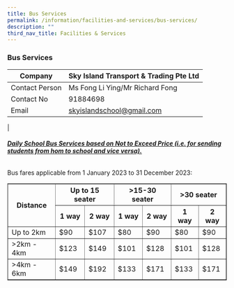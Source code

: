 ```yaml
---
title: Bus Services
permalink: /information/facilities-and-services/bus-services/
description: ""
third_nav_title: Facilities & Services
---
```

### **Bus Services**

| Company | Sky Island Transport &amp; Trading Pte Ltd |
|---|---|
| Contact Person | Ms Fong Li Ying/Mr Richard Fong |
| Contact No | 91884698 |
| Email  | [skyislandschool@gmail.com](mailto:skyislandschool@gmail.com)  |
|

###### **<u>Daily School Bus Services based on Not to Exceed Price (i.e. for sending students from hom to school and vice versa). </u>**

Bus fares applicable from 1 January 2023 to 31 December 2023:

<table border="1px"> 
		<tbody>
			<tr>
				<th rowspan="2"><center>Distance </center></th>
				<th colspan="2"><center> Up to 15 seater </center></th>
			<th colspan="2"><center> &gt;15-30 seater </center></th>			
      <th colspan="2"><center> &gt;30 seater </center></th>
	</tr>	
			<tr>
				<th><center>1 way </center></th>
		   	<th><center>2 way </center></th>
				<th><center>1 way </center></th>
		   	<th><center>2 way </center></th>
				<th><center>1 way </center></th>
		   	<th><center>2 way </center></th>
	</tr>	
	<tr>
			<td> Up to 2km</td>
			<td> $90 </td>
			<td> $107 </td>
			<td> $80 </td>
			<td> $90 </td>
			<td> $80 </td>
			<td> $90 </td>
	</tr>
	<tr>
			<td> &gt;2km - 4km</td>
			<td> $123 </td>
			<td> $149 </td>
			<td> $101 </td>
			<td> $128 </td>
			<td> $101 </td>
			<td> $128 </td>
	</tr>
				<tr>
			<td> &gt;4km - 6km</td>
			<td> $149 </td>
			<td> $192 </td>
			<td> $133 </td>
			<td> $171 </td>
			<td> $133 </td>
			<td> $171 </td>
	</tr>
</tbody></table>